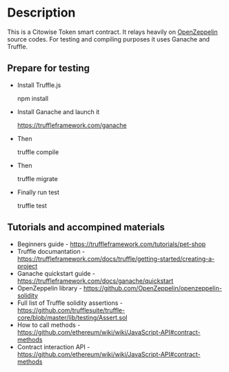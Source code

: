 # Description

This is a Citowise Token smart contract. It relays heavily on [OpenZeppelin](https://github.com/OpenZeppelin/openzeppelin-solidity/tree/master/contracts/token/ERC20) source codes. For testing and compiling purposes it uses Ganache and Truffle.

## Prepare for testing

* Install Truffle.js

    npm install

* Install Ganache and launch it

    https://truffleframework.com/ganache

* Then

    truffle compile

* Then

    truffle migrate

* Finally run test

    truffle test

## Tutorials and accompined materials

* Beginners guide - https://truffleframework.com/tutorials/pet-shop
* Truffle documantation - https://truffleframework.com/docs/truffle/getting-started/creating-a-project
* Ganache quickstart guide - https://truffleframework.com/docs/ganache/quickstart
* OpenZeppelin library - https://github.com/OpenZeppelin/openzeppelin-solidity
* Full list of Truffle solidity assertions - https://github.com/trufflesuite/truffle-core/blob/master/lib/testing/Assert.sol
* How to call methods - https://github.com/ethereum/wiki/wiki/JavaScript-API#contract-methods
* Contract interaction API - https://github.com/ethereum/wiki/wiki/JavaScript-API#contract-methods
